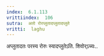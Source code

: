 ```yaml
---
index:  6.1.113
vrittiindex:  106
sutra:  अतो रोरप्लुतादप्लुतादप्लुते
vritti:  laghu 
---
```


अप्लुतादतः परस्य रोरुः स्यादप्लुतेऽति. शिवोर्ऽच्यः..

